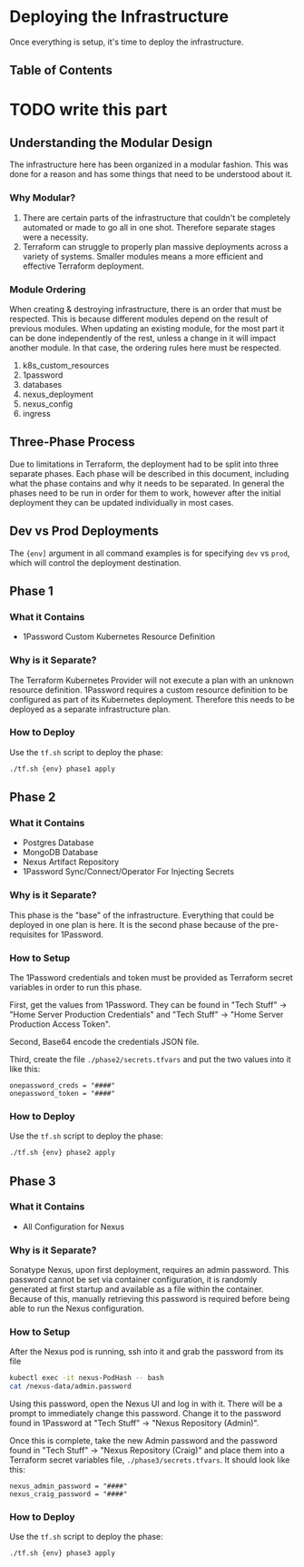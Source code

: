 # Deploying the Infrastructure

Once everything is setup, it's time to deploy the infrastructure.

## Table of Contents
# TODO write this part

## Understanding the Modular Design

The infrastructure here has been organized in a modular fashion. This was done for a reason and has some things that need to be understood about it.

### Why Modular?

1. There are certain parts of the infrastructure that couldn't be completely automated or made to go all in one shot. Therefore separate stages were a necessity.
2. Terraform can struggle to properly plan massive deployments across a variety of systems. Smaller modules means a more efficient and effective Terraform deployment.

### Module Ordering

When creating & destroying infrastructure, there is an order that must be respected. This is because different modules depend on the result of previous modules. When updating an existing module, for the most part it can be done independently of the rest, unless a change in it will impact another module. In that case, the ordering rules here must be respected.

1. k8s_custom_resources
2. 1password
3. databases
4. nexus_deployment
5. nexus_config
6. ingress






## Three-Phase Process

Due to limitations in Terraform, the deployment had to be split into three separate phases. Each phase will be described in this document, including what the phase contains and why it needs to be separated. In general the phases need to be run in order for them to work, however after the initial deployment they can be updated individually in most cases.

## Dev vs Prod Deployments

The `{env]` argument in all command examples is for specifying `dev` vs `prod`, which will control the deployment destination.

## Phase 1

### What it Contains

- 1Password Custom Kubernetes Resource Definition

### Why is it Separate?

The Terraform Kubernetes Provider will not execute a plan with an unknown resource definition. 1Password requires a custom resource definition to be configured as part of its Kubernetes deployment. Therefore this needs to be deployed as a separate infrastructure plan.

### How to Deploy

Use the `tf.sh` script to deploy the phase:

```bash
./tf.sh {env} phase1 apply
```

## Phase 2

### What it Contains

- Postgres Database
- MongoDB Database
- Nexus Artifact Repository
- 1Password Sync/Connect/Operator For Injecting Secrets

### Why is it Separate?

This phase is the "base" of the infrastructure. Everything that could be deployed in one plan is here. It is the second phase because of the pre-requisites for 1Password.

### How to Setup

The 1Password credentials and token must be provided as Terraform secret variables in order to run this phase.

First, get the values from 1Password. They can be found in "Tech Stuff" -> "Home Server Production Credentials" and "Tech Stuff" -> "Home Server Production Access Token".

Second, Base64 encode the credentials JSON file.

Third, create the file `./phase2/secrets.tfvars` and put the two values into it like this:

```hcl
onepassword_creds = "####"
onepassword_token = "####"
```

### How to Deploy

Use the `tf.sh` script to deploy the phase:

```bash
./tf.sh {env} phase2 apply
```

## Phase 3

### What it Contains

- All Configuration for Nexus

### Why is it Separate?

Sonatype Nexus, upon first deployment, requires an admin password. This password cannot be set via container configuration, it is randomly generated at first startup and available as a file within the container. Because of this, manually retrieving this password is required before being able to run the Nexus configuration.

### How to Setup

After the Nexus pod is running, ssh into it and grab the password from its file

```bash
kubectl exec -it nexus-PodHash -- bash
cat /nexus-data/admin.password
```

Using this password, open the Nexus UI and log in with it. There will be a prompt to immediately change this password. Change it to the password found in 1Password at "Tech Stuff" -> "Nexus Repository (Admin)".

Once this is complete, take the new Admin password and the password found in "Tech Stuff" -> "Nexus Repository (Craig)" and place them into a Terraform secret variables file, `./phase3/secrets.tfvars`. It should look like this:

```hcl
nexus_admin_password = "####"
nexus_craig_password = "####"
```

### How to Deploy

Use the `tf.sh` script to deploy the phase:

```bash
./tf.sh {env} phase3 apply
```